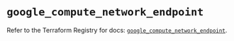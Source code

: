 # `google_compute_network_endpoint`

Refer to the Terraform Registry for docs: [`google_compute_network_endpoint`](https://registry.terraform.io/providers/hashicorp/google/5.22.0/docs/resources/compute_network_endpoint).
